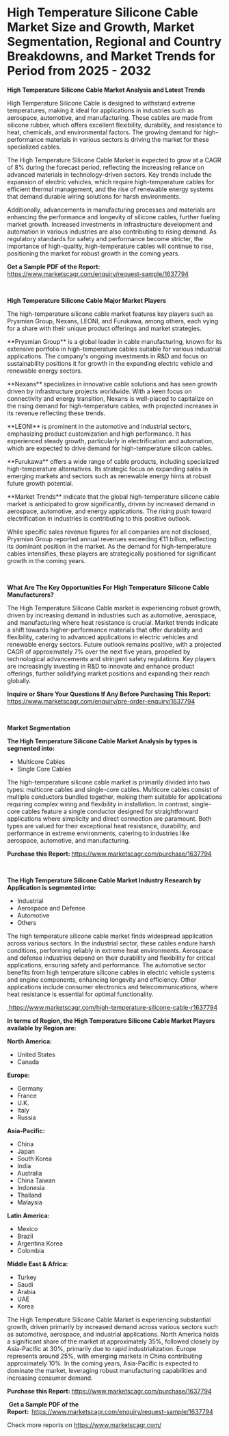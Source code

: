 <p><h1>High Temperature Silicone Cable Market Size and Growth, Market Segmentation, Regional and Country Breakdowns, and Market Trends for Period from 2025 -  2032</h1></p><p><strong>High Temperature Silicone Cable Market Analysis and Latest Trends</strong></p>
<p><p>High Temperature Silicone Cable is designed to withstand extreme temperatures, making it ideal for applications in industries such as aerospace, automotive, and manufacturing. These cables are made from silicone rubber, which offers excellent flexibility, durability, and resistance to heat, chemicals, and environmental factors. The growing demand for high-performance materials in various sectors is driving the market for these specialized cables.</p><p>The High Temperature Silicone Cable Market is expected to grow at a CAGR of 8% during the forecast period, reflecting the increasing reliance on advanced materials in technology-driven sectors. Key trends include the expansion of electric vehicles, which require high-temperature cables for efficient thermal management, and the rise of renewable energy systems that demand durable wiring solutions for harsh environments. </p><p>Additionally, advancements in manufacturing processes and materials are enhancing the performance and longevity of silicone cables, further fueling market growth. Increased investments in infrastructure development and automation in various industries are also contributing to rising demand. As regulatory standards for safety and performance become stricter, the importance of high-quality, high-temperature cables will continue to rise, positioning the market for robust growth in the coming years.</p></p>
<p><strong>Get a Sample PDF of the Report:&nbsp;</strong> <a href="https://www.marketscagr.com/enquiry/request-sample/1637794?utm_campaign=2945&utm_medium=2&utm_source=Github&utm_content=ia&utm_term=07032025&utm_id=high-temperature-silicone-cable">https://www.marketscagr.com/enquiry/request-sample/1637794</a></p>
<p>&nbsp;</p>
<p><strong>High Temperature Silicone Cable Major Market Players</strong></p>
<p><p>The high-temperature silicone cable market features key players such as Prysmian Group, Nexans, LEONI, and Furukawa, among others, each vying for a share with their unique product offerings and market strategies.</p><p>**Prysmian Group** is a global leader in cable manufacturing, known for its extensive portfolio in high-temperature cables suitable for various industrial applications. The company's ongoing investments in R&D and focus on sustainability positions it for growth in the expanding electric vehicle and renewable energy sectors.</p><p>**Nexans** specializes in innovative cable solutions and has seen growth driven by infrastructure projects worldwide. With a keen focus on connectivity and energy transition, Nexans is well-placed to capitalize on the rising demand for high-temperature cables, with projected increases in its revenue reflecting these trends.</p><p>**LEONI** is prominent in the automotive and industrial sectors, emphasizing product customization and high performance. It has experienced steady growth, particularly in electrification and automation, which are expected to drive demand for high-temperature silicon cables.</p><p>**Furukawa** offers a wide range of cable products, including specialized high-temperature alternatives. Its strategic focus on expanding sales in emerging markets and sectors such as renewable energy hints at robust future growth potential.</p><p>**Market Trends** indicate that the global high-temperature silicone cable market is anticipated to grow significantly, driven by increased demand in aerospace, automotive, and energy applications. The rising push toward electrification in industries is contributing to this positive outlook.</p><p>While specific sales revenue figures for all companies are not disclosed, Prysmian Group reported annual revenues exceeding €11 billion, reflecting its dominant position in the market. As the demand for high-temperature cables intensifies, these players are strategically positioned for significant growth in the coming years.</p></p>
<p>&nbsp;</p>
<p><strong>What Are The Key Opportunities For High Temperature Silicone Cable Manufacturers?</strong></p>
<p><p>The High Temperature Silicone Cable market is experiencing robust growth, driven by increasing demand in industries such as automotive, aerospace, and manufacturing where heat resistance is crucial. Market trends indicate a shift towards higher-performance materials that offer durability and flexibility, catering to advanced applications in electric vehicles and renewable energy sectors. Future outlook remains positive, with a projected CAGR of approximately 7% over the next five years, propelled by technological advancements and stringent safety regulations. Key players are increasingly investing in R&D to innovate and enhance product offerings, further solidifying market positions and expanding their reach globally.</p></p>
<p><strong>Inquire or Share Your Questions If Any Before Purchasing This Report:</strong> <a href="https://www.marketscagr.com/enquiry/pre-order-enquiry/1637794?utm_campaign=2945&utm_medium=2&utm_source=Github&utm_content=ia&utm_term=07032025&utm_id=high-temperature-silicone-cable">https://www.marketscagr.com/enquiry/pre-order-enquiry/1637794</a></p>
<p>&nbsp;</p>
<p><strong>Market Segmentation</strong></p>
<p><strong>The High Temperature Silicone Cable Market Analysis by types is segmented into:</strong></p>
<p><ul><li>Multicore Cables</li><li>Single Core Cables</li></ul></p>
<p><p>The high-temperature silicone cable market is primarily divided into two types: multicore cables and single-core cables. Multicore cables consist of multiple conductors bundled together, making them suitable for applications requiring complex wiring and flexibility in installation. In contrast, single-core cables feature a single conductor designed for straightforward applications where simplicity and direct connection are paramount. Both types are valued for their exceptional heat resistance, durability, and performance in extreme environments, catering to industries like aerospace, automotive, and manufacturing.</p></p>
<p><strong>Purchase this Report:&nbsp;</strong><a href="https://www.marketscagr.com/purchase/1637794?utm_campaign=2945&utm_medium=2&utm_source=Github&utm_content=ia&utm_term=07032025&utm_id=high-temperature-silicone-cable">https://www.marketscagr.com/purchase/1637794</a></p>
<p>&nbsp;</p>
<p><strong>The High Temperature Silicone Cable Market Industry Research by Application is segmented into:</strong></p>
<p><ul><li>Industrial</li><li>Aerospace and Defense</li><li>Automotive</li><li>Others</li></ul></p>
<p><p>The high temperature silicone cable market finds widespread application across various sectors. In the industrial sector, these cables endure harsh conditions, performing reliably in extreme heat environments. Aerospace and defense industries depend on their durability and flexibility for critical applications, ensuring safety and performance. The automotive sector benefits from high temperature silicone cables in electric vehicle systems and engine components, enhancing longevity and efficiency. Other applications include consumer electronics and telecommunications, where heat resistance is essential for optimal functionality.</p></p>
<p><a href="https://www.marketscagr.com/high-temperature-silicone-cable-r1637794?utm_campaign=2945&utm_medium=2&utm_source=Github&utm_content=ia&utm_term=07032025&utm_id=high-temperature-silicone-cable">&nbsp;https://www.marketscagr.com/high-temperature-silicone-cable-r1637794</a></p>
<p><strong>In terms of Region, the High Temperature Silicone Cable Market Players available by Region are:</strong></p>
<p>
    <p> <strong> North America: </strong>
        <ul>
            <li>United States</li>
            <li>Canada</li>
        </ul>
        </p> 
    <p> <strong> Europe: </strong>
        <ul>
            <li>Germany</li>
            <li>France</li>
            <li>U.K.</li>
            <li>Italy</li>
            <li>Russia</li>
        </ul>
        </p> 
    <p> <strong> Asia-Pacific: </strong>
        <ul>
            <li>China</li>
            <li>Japan</li>
            <li>South Korea</li>
            <li>India</li>
            <li>Australia</li>
            <li>China Taiwan</li>
            <li>Indonesia</li>
            <li>Thailand</li>
            <li>Malaysia</li>
        </ul>
        </p> 
    <p> <strong> Latin America: </strong>
        <ul>
            <li>Mexico</li>
            <li>Brazil</li>
            <li>Argentina Korea</li>
            <li>Colombia</li>
        </ul>
        </p> 
    <p> <strong> Middle East & Africa: </strong>
        <ul>
            <li>Turkey</li>
            <li>Saudi</li>
            <li>Arabia</li>
            <li>UAE</li>
            <li>Korea</li>
        </ul>
    </p>
    </p>
<p><p>The High Temperature Silicone Cable Market is experiencing substantial growth, driven primarily by increased demand across various sectors such as automotive, aerospace, and industrial applications. North America holds a significant share of the market at approximately 35%, followed closely by Asia-Pacific at 30%, primarily due to rapid industrialization. Europe represents around 25%, with emerging markets in China contributing approximately 10%. In the coming years, Asia-Pacific is expected to dominate the market, leveraging robust manufacturing capabilities and increasing consumer demand.</p></p>
<p><strong>Purchase this Report: </strong><a href="https://www.marketscagr.com/purchase/1637794?utm_campaign=2945&utm_medium=2&utm_source=Github&utm_content=ia&utm_term=07032025&utm_id=high-temperature-silicone-cable">https://www.marketscagr.com/purchase/1637794</a></p>
<p>&nbsp;<strong>Get a Sample PDF of the Report:&nbsp;&nbsp;</strong><a href="https://www.marketscagr.com/enquiry/request-sample/1637794?utm_campaign=2945&utm_medium=2&utm_source=Github&utm_content=ia&utm_term=07032025&utm_id=high-temperature-silicone-cable">https://www.marketscagr.com/enquiry/request-sample/1637794</a></p>
<p><strong></strong></p>
<p>Check more reports on <a href="https://www.marketscagr.com/?utm_campaign=2945&utm_medium=2&utm_source=Github&utm_content=ia&utm_term=07032025&utm_id=high-temperature-silicone-cable">https://www.marketscagr.com/</a></p>